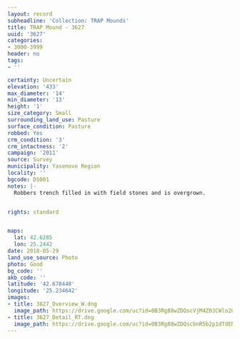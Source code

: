 ```yaml
---
layout: record
subheadline: 'Collection: TRAP Mounds'
title: TRAP Mound - 3627
uuid: '3627'
categories:
- 3000-3999
header: no
tags:
- ''

certainty: Uncertain
elevation: '433'
max_diameter: '14'
min_diameter: '13'
height: '1'
size_category: Small
surrounding_land_use: Pasture
surface_condition: Pasture
robbed: Yes
crm_condition: '3'
crm_intactness: '2'
campaign: '2011'
source: Survey
municipality: Yasenovo Region
locality: ''
bgcode: DS001
notes: |-
  Robbers trench filled in with field stones and is overgrown.


rights: standard


maps:
  lat: 42.6285
  lon: 25.2442
date: 2018-05-29
land_use_source: Photo
photo: Good
bg_code: ''
akb_code: ''
latitude: '42.678448'
longitude: '25.234642'
images:
- title: 3627_Overview_W.dng
  image_path: https://drive.google.com/uc?id=0B3Rg88wZDQscVjM4Z0JCWlo2UFU
- title: 3627_Detail_RT.dng
  image_path: https://drive.google.com/uc?id=0B3Rg88wZDQscbnR5b2p1dTdENXM
---
```

